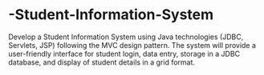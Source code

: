 # -Student-Information-System
Develop a Student Information System using Java technologies (JDBC, Servlets, JSP) following the MVC design pattern. The system will provide a user-friendly interface for student login, data entry, storage in a JDBC database, and display of student details in a grid format.

